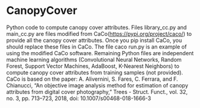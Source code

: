 # CanopyCover
Python code to compute canopy cover attributes.
Files library_cc.py and main_cc.py are files modified from CaCo(https://pypi.org/project/caco/) to provide all the canopy cover attributes. Once you pip install CaCo, you should replace these files in CaCo. The file caco run.py is an example of using the modified CaCo software. 
Remaining Python files are independent machine learning algorithms (Convolutional Neural Networks, Random Forest, Support Vector Machines, AdaBoost, K-Nearest Neighbors) to compute canopy cover attributes from training samples (not provided).
CaCo is based on the paper: A. Alivernini, S. Fares, C. Ferrara, and F. Chianucci, “An objective image analysis method for estimation of canopy attributes from digital cover photography,” Trees - Struct. Funct., vol. 32, no. 3, pp. 713–723, 2018, doi: 10.1007/s00468-018-1666-3
